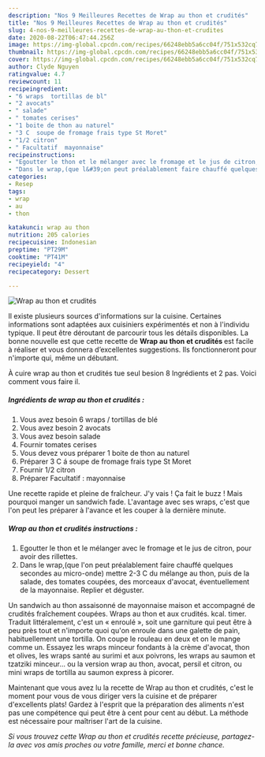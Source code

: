 ```yaml
---
description: "Nos 9 Meilleures Recettes de Wrap au thon et crudités"
title: "Nos 9 Meilleures Recettes de Wrap au thon et crudités"
slug: 4-nos-9-meilleures-recettes-de-wrap-au-thon-et-crudites
date: 2020-08-22T06:47:44.256Z
image: https://img-global.cpcdn.com/recipes/66248ebb5a6cc04f/751x532cq70/wrap-au-thon-et-crudites-photo-principale-de-la-recette.jpg
thumbnail: https://img-global.cpcdn.com/recipes/66248ebb5a6cc04f/751x532cq70/wrap-au-thon-et-crudites-photo-principale-de-la-recette.jpg
cover: https://img-global.cpcdn.com/recipes/66248ebb5a6cc04f/751x532cq70/wrap-au-thon-et-crudites-photo-principale-de-la-recette.jpg
author: Clyde Nguyen
ratingvalue: 4.7
reviewcount: 11
recipeingredient:
- "6 wraps  tortillas de bl"
- "2 avocats"
- " salade"
- " tomates cerises"
- "1 boite de thon au naturel"
- "3 C  soupe de fromage frais type St Moret"
- "1/2 citron"
- " Facultatif  mayonnaise"
recipeinstructions:
- "Egoutter le thon et le mélanger avec le fromage et le jus de citron, pour avoir des rillettes."
- "Dans le wrap,(que l&#39;on peut préalablement faire chauffé quelques secondes au micro-onde) mettre 2-3 C du mélange au thon, puis de la salade, des tomates coupées, des morceaux d&#39;avocat, éventuellement de la mayonnaise. Replier et déguster."
categories:
- Resep
tags:
- wrap
- au
- thon

katakunci: wrap au thon 
nutrition: 205 calories
recipecuisine: Indonesian
preptime: "PT29M"
cooktime: "PT41M"
recipeyield: "4"
recipecategory: Dessert

---
```



![Wrap au thon et crudités](https://img-global.cpcdn.com/recipes/66248ebb5a6cc04f/751x532cq70/wrap-au-thon-et-crudites-photo-principale-de-la-recette.jpg)

Il existe plusieurs sources d'informations sur la cuisine. Certaines informations sont adaptées aux cuisiniers expérimentés et non à l'individu typique. Il peut être déroutant de parcourir tous les détails disponibles. La bonne nouvelle est que cette recette de <strong> Wrap au thon et crudités </strong> est facile à réaliser et vous donnera d’excellentes suggestions. Ils fonctionneront pour n'importe qui, même un débutant.

<!--inarticleads1-->

À cuire wrap au thon et crudités tue seul besion 8 Ingrédients et 2 pas. Voici comment vous faire il.

##### Ingrédients de wrap au thon et crudités :

1. Vous avez besoin 6 wraps / tortillas de blé
1. Vous avez besoin 2 avocats
1. Vous avez besoin  salade
1. Fournir  tomates cerises
1. Vous devez vous préparer 1 boite de thon au naturel
1. Préparer 3 C á soupe de fromage frais type St Moret
1. Fournir 1/2 citron
1. Préparer  Facultatif : mayonnaise


Une recette rapide et pleine de fraîcheur. J&#39;y vais ! Ça fait le buzz ! Mais pourquoi manger un sandwich fade. L&#39;avantage avec ses wraps, c&#39;est que l&#39;on peut les préparer à l&#39;avance et les couper à la dernière minute. 

<!--inarticleads2-->

##### Wrap au thon et crudités instructions :

1. Egoutter le thon et le mélanger avec le fromage et le jus de citron, pour avoir des rillettes.
1. Dans le wrap,(que l&#39;on peut préalablement faire chauffé quelques secondes au micro-onde) mettre 2-3 C du mélange au thon, puis de la salade, des tomates coupées, des morceaux d&#39;avocat, éventuellement de la mayonnaise. Replier et déguster.


Un sandwich au thon assaisonné de mayonnaise maison et accompagné de crudités fraîchement coupées. Wraps au thon et aux crudités. kcal. timer. Traduit littéralement, c&#39;est un « enroulé », soit une garniture qui peut être à peu près tout et n&#39;importe quoi qu&#39;on enroule dans une galette de pain, habituellement une tortilla. On coupe le rouleau en deux et on le mange comme un. Essayez les wraps minceur fondants à la crème d&#39;avocat, thon et olives, les wraps santé au surimi et aux poivrons, les wraps au saumon et tzatziki minceur… ou la version wrap au thon, avocat, persil et citron, ou mini wraps de tortilla au saumon express à picorer. 

<!--inarticleads1-->

<p>
Maintenant que vous avez lu la recette de Wrap au thon et crudités, c'est le moment pour vous de vous diriger vers la cuisine et de préparer d'excellents plats! Gardez à l'esprit que la préparation des aliments n'est pas une compétence qui peut être à cent pour cent au début. La méthode est nécessaire pour maîtriser l'art de la cuisine.
</p>

<p>
<i>Si vous trouvez cette Wrap au thon et crudités recette précieuse, partagez-la avec vos amis proches ou votre famille, merci et bonne chance.</i>
</p>
